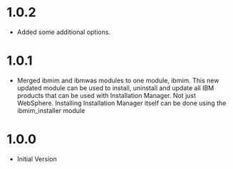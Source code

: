 # 1.0.2
* Added some additional options.

# 1.0.1
* Merged ibmim and ibmwas modules to one module, ibmim. This new updated module can be used to install, uninstall and update all IBM products that can be used with Installation Manager. Not just WebSphere. Installing Installation Manager itself can be done using the ibmim_installer module 

# 1.0.0
* Initial Version